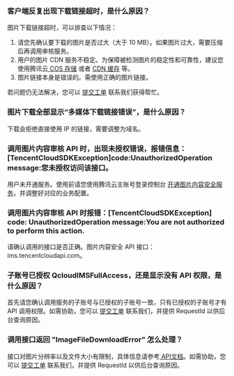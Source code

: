 ### 客户端反复出现下载链接超时，是什么原因？
图片下载链接超时，可以排查以下情况：
1. 请您先确认要下载的图片是否过大（大于 10 MB）。如果图片过大，需要压缩后再调用审核服务。
2. 用户的图片 CDN 服务不稳定。为保障被检测图片的稳定性和可靠性，建议您使用腾讯云[ COS 存储](https://cloud.tencent.com/document/product/436/6228) 或者 [CDN 缓存](https://cloud.tencent.com/document/product/228) 等。
3. 图片链接本身是错误的。需使用正确的图片链接。

若问题仍无法解决，您可以 [提交工单](https://console.cloud.tencent.com/workorder/category) 联系我们获得帮忙。


### 图片下载全部显示“多媒体下载链接错误”，是什么原因？
下载会拒绝直接使用 IP 的链接，需要调整为域名。

### 调用图片内容审核 API 时，出现未授权错误，报错信息：[TencentCloudSDKException]code:UnauthorizedOperation message:您未授权访问该接口。
用户未开通服务。使用前请您使用腾讯云主账号登录控制台 [开通图片内容安全服务](https://console.cloud.tencent.com/cms/image/package)，并调整好对应的业务配置。

### 调用图片内容审核 API 时报错：[TencentCloudSDKException] code: UnauthorizedOperation message:You are not authorized to perform this action.
请确认调用的接口是否正确。图片内容安全 API 接口：ims.tencentcloudapi.com。

### 子账号已授权 QcloudIMSFullAccess，还是显示没有 API 权限，是什么原因？
首先请您确认调用服务的子账号与已授权的子账号一致，只有已授权的子账号才有 API 调用权限。如需协助，您可以 [提交工单](https://console.cloud.tencent.com/workorder/category) 联系我们，并提供 RequestId 以供后台查询原因。

### 调用接口返回 "ImageFileDownloadError" 怎么处理？
接口对图片分辨率以及文件大小有限制，具体信息请参考[ API文档](https://cloud.tencent.com/document/product/1125/53273)。如需协助，您可以 [提交工单](https://console.cloud.tencent.com/workorder/category) 联系我们，并提供 RequestId 以供后台查询原因。


